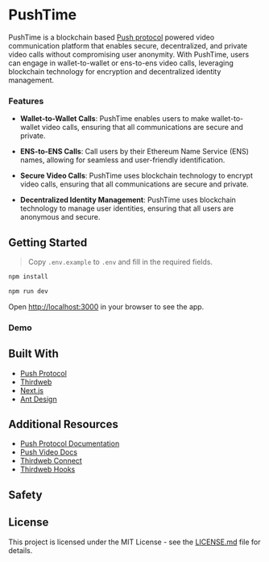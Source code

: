 # PushTime

PushTime is a blockchain based [Push protocol](https://push.org) powered video communication platform that enables secure, decentralized, and private video calls without compromising user anonymity. With PushTime, users can engage in wallet-to-wallet or ens-to-ens video calls, leveraging blockchain technology for encryption and decentralized identity management.

### Features

- **Wallet-to-Wallet Calls**: PushTime enables users to make wallet-to-wallet video calls, ensuring that all communications are secure and private.

- **ENS-to-ENS Calls**: Call users by their Ethereum Name Service (ENS) names, allowing for seamless and user-friendly identification.

- **Secure Video Calls**: PushTime uses blockchain technology to encrypt video calls, ensuring that all communications are secure and private.

- **Decentralized Identity Management**: PushTime uses blockchain technology to manage user identities, ensuring that all users are anonymous and secure.

## Getting Started

> Copy `.env.example` to `.env` and fill in the required fields.

```bash
npm install

npm run dev
```

Open [http://localhost:3000](http://localhost:3000) in your browser to see the app.

### Demo

## Built With

- [Push Protocol](https://push.org)
- [Thirdweb](https://thirdweb.com/)
- [Next.js](https://nextjs.org/)
- [Ant Design](https://ant.design/)

## Additional Resources

- [Push Protocol Documentation](https://push.org/docs)
- [Push Video Docs](https://push.org/docs/video/)
- [Thirdweb Connect](https://portal.thirdweb.com/react/v4)
- [Thirdweb Hooks](https://portal.thirdweb.com/references/react/v4/hooks)

## Safety

## License

This project is licensed under the MIT License - see the [LICENSE.md](LICENSE.md) file for details.

```

```
